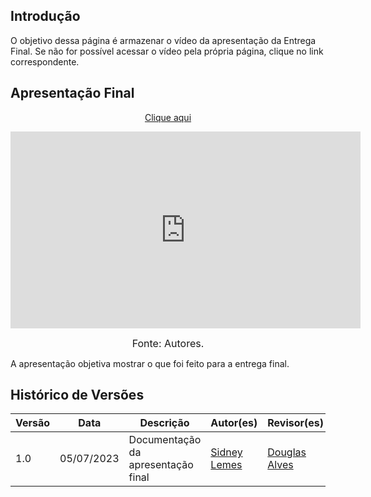 ## Introdução

O objetivo dessa página é armazenar o vídeo da apresentação da  Entrega Final. Se não for possível acessar o vídeo pela própria página, clique no link correspondente.

## Apresentação Final
<p style="text-align: center"><a href="https://youtu.be/RfAd0zeQevQ" target="blanket">Clique aqui</a></p>



<p style="text-align: center"><iframe width="560" height="315" src="https://www.youtube.com/embed/RfAd0zeQevQ" title="YouTube video player" frameborder="0" allow="accelerometer; autoplay; clipboard-write; encrypted-media; gyroscope; picture-in-picture; web-share" allowfullscreen></iframe></p>

<font size="3"><p style="text-align: center">Fonte: Autores.</p></font>


A apresentação objetiva mostrar o que foi feito para a entrega final.

## Histórico de Versões

Versão  | Data | Descrição | Autor(es) | Revisor(es)
-------- | ------ | ------ | ---------- | ----------
1.0 | 05/07/2023 | Documentação da apresentação final | [Sidney Lemes](https://github.com/nando3d3) | [Douglas Alves](https://github.com/dougalvs)